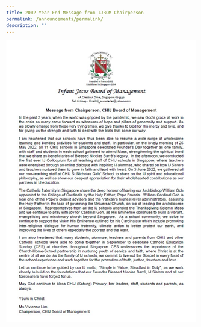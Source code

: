 ```yaml
---
title: 2002 Year End Message from IJBOM Chairperson
permalink: /announcements/permalink/
description: ""
---
```

![](/images/2022%20Year%20End%20Message%20IJBOM.jpg)
